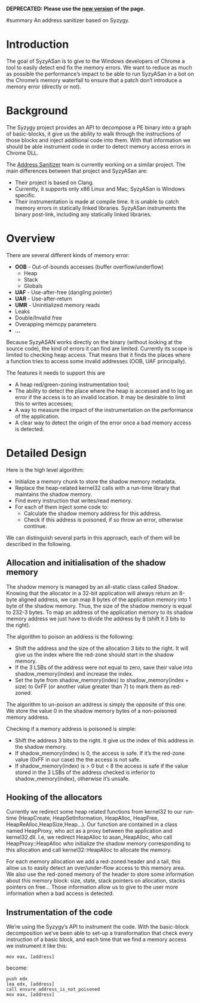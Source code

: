 **DEPRECATED: Please use the [new version](https://code.google.com/p/syzygy/wiki/SyzyASanDesignDocument) of the page.**

#summary An address sanitizer based on Syzygy.



# Introduction #

The goal of SyzyASan is to give to the Windows developers of Chrome a tool to easily detect end fix the memory errors. We want to reduce as much as possible the performance’s impact to be able to run SyzyASan in a bot on the Chrome’s memory waterfall to ensure that a patch don’t introduce a memory error (directly or not).

# Background #

The Syzygy project provides an API to decompose a PE binary into a graph of basic-blocks, it give us the ability to walk through the instructions of those blocks and inject additional code into them. With that information we should be able instrument code in order to detect memory access errors in Chrome DLL.

The [Address Sanitizer](https://code.google.com/p/address-sanitizer/) team is currently working on a similar project. The main differences between that project and SyzyASan are:
  * Their project is based on Clang.
  * Currently, it supports only x86 Linux and Mac; SyzyASan is Windows specific.
  * Their instrumentation is made at compile time. It is unable to catch memory errors in statically linked libraries. SyzyASan instruments the binary post-link, including any statically linked libraries.

# Overview #

There are several different kinds of memory error:
  * **OOB** - Out-of-bounds accesses (buffer overflow/underflow)
    * Heap
    * Stack
    * Globals
  * **UAF** - Use-after-free (dangling pointer)
  * **UAR** - Use-after-return
  * **UMR** - Uninitialized memory reads
  * Leaks
  * Double/Invalid free
  * Overapping memcpy parameters
  * **…**

Because SyzyASAN works directly on the binary (without looking at the source code), the kind of errors it can find are limited. Currently its scope is limited to checking heap access. That means that it finds the places where a function tries to access some invalid addresses (OOB, UAF principally).

The features it needs to support this are
  * A heap red/green-zoning instrumentation tool;
  * The ability to detect the place where the heap is accessed and to log an error if the access is to an invalid location. It may be desirable to limit this to writes accesses;
  * A way to measure the impact of the instrumentation on the performance of the application.
  * A clear way to detect the origin of the error once a bad memory access is detected.

# Detailed Design #

Here is the high level algorithm:
  * Initialize a memory chunk to store the shadow memory metadata.
  * Replace the heap-related kernel32 calls with a run-time library that maintains the shadow memory.
  * Find every instruction that writes/read memory.
  * For each of them inject some code to:
    * Calculate the shadow memory address for this address.
    * Check if this address is poisoned, if so throw an error, otherwise continue.

We can distinguish several parts in this approach, each of them will be described in the following.

## Allocation and initialisation of the shadow memory ##

The shadow memory is managed by an all-static class called Shadow. Knowing that the allocator in a 32-bit application will always return an 8-byte aligned address, we can map 8 bytes of the application memory into 1 byte of the shadow memory. Thus, the size of the shadow memory is equal to 232-3 bytes. To map an address of the application memory to its shadow memory address we just have to divide the address by 8 (shift it 3 bits to the right).

The algorithm to poison an address is the following:
  * Shift the address and the size of the allocation 3 bits to the right. It will give us the index where the red-zone should start in the shadow memory.
  * If the 3 LSBs of the address were not equal to zero, save their value into shadow\_memory(index) and increase the index.
  * Set the byte from shadow\_memory(index) to shadow\_memory(index + size) to 0xFF (or another value greater than 7) to mark them as red-zoned.

The algorithm to un-poison an address is simply the opposite of this one. We store the value 0 in the shadow memory bytes of a non-poisoned memory address.

Checking if a memory address is poisoned is simple:
  * Shift the address 3 bits to the right. It give us the index of this address in the shadow memory.
  * If shadow\_memory(index) is 0, the access is safe. If it’s the red-zone value (0xFF in our case) the the access is not safe.
  * If shadow\_memory(index) is > 0 but < 8 the access is safe if the value stored in the 3 LSBs of the address checked is inferior to shadow\_memory(index), otherwise it’s unsafe.

## Hooking of the allocators ##

Currently we redirect some heap related functions from kernel32 to our run-time (HeapCreate, HeapSetInformation, HeapAlloc, HeapFree, HeapReAlloc,HeapSize,Heap...). Our function are contained in a class named HeapProxy, who act as a proxy between the application and kernel32.dll. I.e, we redirect HeapAlloc to asan\_HeapAlloc, who call HeapProxy::HeapAlloc who initialize the shadow memory corresponding to this allocation and call kernel32::HeapAlloc to allocate the memory.

For each memory allocation we add a red-zoned header and a tail, this allow us to easily detect an over/under-flow access to this memory area. We also use the red-zoned memory of the header to store some information about this memory block: size, state, stack pointers on allocation, stacks pointers on free... Those information allow us to give to the user more information when a bad access is detected.

## Instrumentation of the code ##

We’re using the Syzygy’s API to instrument the code. With the basic-block decomposition we’ve been able to set-up a transformation that check every instruction of a basic block, and each time that we find a memory access we instrument it like this:
```
mov eax, [address]
```
become:
```
push edx
lea edx, [address]
call ensure_address_is_not_poisoned
mov eax, [address]
```